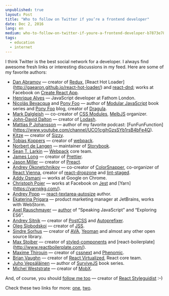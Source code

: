 ```yaml
---
unpublished: true
layout: Post
title: "Who to follow on Twitter if you’re a frontend developer"
date: Dec 2, 2016
lang: en
medium: who-to-follow-on-twitter-if-youre-a-frontend-developer-b7873e787480
tags:
  - education
  - internet
---
```


I think Twitter is the best social network for a developer. I always find awesome fresh links or interesting discussions in my feed. Here are some of my favorite authors:

* [Dan Abramov](https://twitter.com/dan_abramov) — creator of [Redux](http://redux.js.org/), [React Hot Loader] (http://gaearon.github.io/react-hot-loader/) and [react-dnd](http://gaearon.github.io/react-dnd/); works at Facebook on [Create React App](https://github.com/facebookincubator/create-react-app).
* [Henrique Alves](https://twitter.com/healves82) — JavaScript developer at Fathom London.
* [Nicolás Bevacqua](https://twitter.com/nzgb) and [Pony Foo](https://twitter.com/ponyfoo) — author of [Modular JavaScript](https://twitter.com/mjavascript) book series and [Pony Foo](https://ponyfoo.com/) blog, creator of [Dragula](https://github.com/bevacqua/dragula).
* [Mark Dalgleish](https://twitter.com/markdalgleish) — co-creator of [CSS Modules](https://github.com/css-modules/css-modules), [MelbJS](https://twitter.com/MelbJS) organizer.
* [John-David Dalton](https://twitter.com/jdalton) — creator of [Lodash](https://lodash.com/).
* [Mattias P Johansson](https://twitter.com/mpjme) — author of my favorite podcast: [FunFunFunction] (https://www.youtube.com/channel/UCO1cgjhGzsSYb1rsB4bFe4Q).
* [Kitze](https://twitter.com/thekitze) — creator of [Sizzy](https://sizzy.co/).
* [Tobias Koppers](https://twitter.com/wSokra) — creator of [webpack](https://webpack.js.org/).
* [Norbert de Langen](https://twitter.com/NorbertdeLangen) — maintainer of [Storybook](https://twitter.com/storybookjs).
* [Sean T. Larkin](https://twitter.com/TheLarkInn) — [Webpack](https://webpack.js.org/) core team.
* [James Long](https://twitter.com/jlongster) — creator of [Prettier](https://prettier.github.io/prettier/).
* [Jason Miller](https://twitter.com/_developit) — creator of [Preact](https://preactjs.com/).
* [Andrey Okonetchnikov](https://twitter.com/okonetchnikov) — co-creator of [ColorSnapper](https://twitter.com/colorsnapper), co-organizer of [React Vienna](https://twitter.com/reactvienna), creator of [react-dropzone](http://okonet.ru/react-dropzone/) and [lint-staged](https://github.com/okonet/lint-staged).
* [Addy Osmani](https://twitter.com/addyosmani) — works at Google on Chrome.
* [Christoph Pojer](https://twitter.com/cpojer) — works at Facebook on [Jest](https://facebook.github.io/jest/) and [Yarn] (https://yarnpkg.com/).
* [Andrey Popp](https://twitter.com/andreypopp) — [react-textarea-autosize](https://github.com/andreypopp/react-textarea-autosize) author.
* [Ekaterina Prigara](https://twitter.com/katyaprigara) — product marketing manager at JetBrains, works with WebStorm.
* [Axel Rauschmayer](https://twitter.com/rauschma) — [author](http://exploringjs.com/) of “Speaking JavaScript” and “Exploring ES6”.
* [Andrey Sitnik](https://twitter.com/andreysitnik) — creator of [PostCSS](https://twitter.com/PostCSS) and [Autoprefixer](https://twitter.com/Autoprefixer).
* [Oleg Slobodskoi](https://twitter.com/oleg008) — creator of [JSS](https://github.com/cssinjs/jss).
* [Sindre Sorhus](https://twitter.com/sindresorhus) — creator of [AVA](https://github.com/avajs/ava), [Yeoman](http://yeoman.io/) and almost any other open source library.
* [Max Stoiber](https://twitter.com/mxstbr) — creator of [styled-components](https://styled-components.com/) and [react-boilerplate] (http://www.reactboilerplate.com/).
* [Maxime Thirouin](https://twitter.com/MoOx) — creator of [cssnext](http://cssnext.io/) and [Phenomic](https://phenomic.io/).
* [Brian Vaughn](https://twitter.com/brian_d_vaughn) — creator of [React Virtualized](https://github.com/bvaughn/react-virtualized), React core team.
* [Juho Vepsäläinen](https://twitter.com/bebraw) — author of [SurviveJS](https://survivejs.com/) book series.
* [Michel Weststrate](https://twitter.com/mweststrate) — creator of [MobX](https://github.com/mobxjs/mobx).

And, of course, you should [follow me too](https://twitter.com/iamsapegin) — creator of [React Styleguidist](https://twitter.com/styleguidist) :–)

Check these two links for more: [one](https://twitter.com/dan_abramov/status/801756767088758784), [two](https://twitter.com/reactjs/status/766744985920114688).
